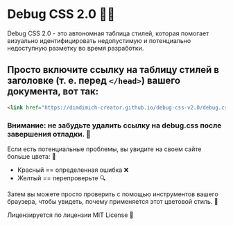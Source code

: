 # Debug CSS 2.0 🐛🎨

Debug CSS 2.0 - это автономная таблица стилей, которая помогает визуально идентифицировать недопустимую и потенциально недоступную разметку во время разработки.

## Просто включите ссылку на таблицу стилей в заголовке (т. е. перед `</head>`) вашего документа, вот так:

```html
<link href="https://dimdimich-creator.github.io/debug-css-v2.0/debug.css" media="all" rel="stylesheet" type="text/css" />
```

### Внимание: не забудьте удалить ссылку на debug.css после завершения отладки. 🚫

Если есть потенциальные проблемы, вы увидите на своем сайте больше цвета: 🚨

- Красный == определенная ошибка ❌
- Желтый == перепроверьте 🔍

Затем вы можете просто проверить с помощью инструментов вашего браузера, чтобы увидеть, почему применяется этот цветовой стиль. 🤔

Лицензируется по лицензии MIT License 📝
